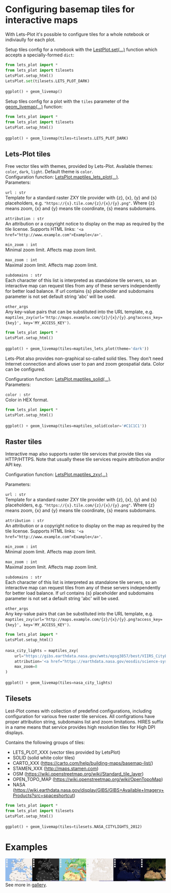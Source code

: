 # Configuring basemap tiles for interactive maps

With Lets-Plot it's possible to configure tiles for a whole notebook or indiviaully for each plot.

Setup tiles config for a notebook with the [LestPlot.set(...)](https://lets-plot.org/pages/api/lets_plot.LetsPlot.html?highlight=set#lets_plot.LetsPlot.set) function which accepts a specially-formed `dict`:
```python
from lets_plot import *
from lets_plot import tilesets
LetsPlot.setup_html()
LetsPlot.set(tilesets.LETS_PLOT_DARK)

ggplot() + geom_livemap()
```

Setup tiles config for a plot with the `tiles` parameter of the [geom_livemap(...)](https://lets-plot.org/pages/api/lets_plot.geom_livemap.html) function:
```python
from lets_plot import *
from lets_plot import tilesets
LetsPlot.setup_html()

ggplot() + geom_livemap(tiles=tilesets.LETS_PLOT_DARK)
```

## Lets-Plot tiles
Free vector tiles with themes, provided by Lets-Plot. Available themes: `color`, `dark`, `light`. Default theme is `color`.   
Configuration function: [LetsPlot.maptiles_lets_plot(...)](https://lets-plot.org/pages/api/lets_plot.maptiles_lets_plot.html).  
Parameters:

`url : str`  
Template for a standard raster ZXY tile provider with {z}, {x}, {y} and {s} placeholders,
e.g. ``"https://{s}.tile.com/{z}/{x}/{y}.png"``. Where {z} means zoom, {x} and {y} means
tile coordinate, {s} means subdomains.

`attribution : str`  
An attribution or a copyright notice to display on the map as required by the tile license.
Supports HTML links: ``'<a href="http://www.example.com">Example</a>'``.

`min_zoom : int`  
Minimal zoom limit. Affects map zoom limit.

`max_zoom : int`  
Maximal zoom limit. Affects map zoom limit.

`subdomains : str`  
Each character of this list is interpreted as standalone tile servers, so an interactive map
can request tiles from any of these servers independently for better load balance. If url
contains {s} placeholder and subdomains parameter is not set default string 'abc' will be used.

`other_args`  
Any key-value pairs that can be substituted into the URL template, e.g.  
`maptiles_zxy(url='http://maps.example.com/{z}/{x}/{y}.png?access_key={key}', key='MY_ACCESS_KEY')`.

```python
from lets_plot import *
LetsPlot.setup_html()

ggplot() + geom_livemap(tiles=maptiles_lets_plot(theme='dark'))
```

Lets-Plot also provides non-graphical so-called solid tiles. They don't need Internet connection and allows user to pan and zoom geospatial data. Color can be configured.

Configuration function: [LetsPlot.maptiles_solid(...)](https://lets-plot.org/pages/api/lets_plot.maptiles_solid.html).  
Parameters:

`color : str`  
Color in HEX format.

```python
from lets_plot import *
LetsPlot.setup_html()

ggplot() + geom_livemap(tiles=maptiles_solid(color='#C1C1C1'))
```

## Raster tiles
Interactive map also supports raster tile services that provide tiles via HTTP/HTTPS. Note that usually these tile services require attribution and/or API key.  

Configuration function: [LetsPlot.maptiles_zxy(...)](https://lets-plot.org/pages/api/lets_plot.maptiles_zxy.html)

Parameters:

`url : str`  
Template for a standard raster ZXY tile provider with {z}, {x}, {y} and {s} placeholders,
e.g. ``"https://{s}.tile.com/{z}/{x}/{y}.png"``. Where {z} means zoom, {x} and {y} means
tile coordinate, {s} means subdomains.

`attribution : str`  
An attribution or a copyright notice to display on the map as required by the tile license.
Supports HTML links: ``'<a href="http://www.example.com">Example</a>'``.

`min_zoom : int`  
Minimal zoom limit. Affects map zoom limit.

`max_zoom : int`  
Maximal zoom limit. Affects map zoom limit.

`subdomains : str`  
Each character of this list is interpreted as standalone tile servers, so an interactive map
can request tiles from any of these servers independently for better load balance. If url
contains {s} placeholder and subdomains parameter is not set a default string 'abc' will be used.

`other_args`  
Any key-value pairs that can be substituted into the URL template, e.g.  
`maptiles_zxy(url='http://maps.example.com/{z}/{x}/{y}.png?access_key={key}', key='MY_ACCESS_KEY')`.


```python
from lets_plot import *
LetsPlot.setup_html()

nasa_city_lights = maptiles_zxy(
    url="https://gibs.earthdata.nasa.gov/wmts/epsg3857/best/VIIRS_CityLights_2012/default/GoogleMapsCompatible_Level8/{z}/{y}/{x}.jpg",
    attribution='<a href="https://earthdata.nasa.gov/eosdis/science-system-description/eosdis-components/gibs">© NASA Global Imagery Browse Services (GIBS)</a>',
    max_zoom=8
)

ggplot() + geom_livemap(tiles=nasa_city_lights)
```
## Tilesets
Lest-Plot comes with collection of predefind configurations, including configuration for various free raster tile services. All configrations have proper attribution string, subdomains list and zoom limitations. HIRES suffix in a name means that service provides high resolution tiles for High DPI displays.  

Contains the following groups of tiles:  
- LETS_PLOT_XXX (vector tiles provided by LetsPlot)
- SOLID (solid white color tiles)
- CARTO_XXX (https://carto.com/help/building-maps/basemap-list/)
- STAMEN_XXX (http://maps.stamen.com)
- OSM (https://wiki.openstreetmap.org/wiki/Standard_tile_layer)
- OPEN_TOPO_MAP (https://wiki.openstreetmap.org/wiki/OpenTopoMap)
- NASA (https://wiki.earthdata.nasa.gov/display/GIBS/GIBS+Available+Imagery+Products?src=spaceshortcut)

```python
from lets_plot import *
from lets_plot import tilesets
LetsPlot.setup_html()

ggplot() + geom_livemap(tiles=tilesets.NASA_CITYLIGHTS_2012)
```
# Examples
![basemaps.jpg](basemaps.jpg)
See more in [gallery](TODO).